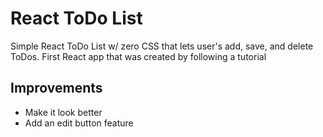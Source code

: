 # React ToDo List

Simple React ToDo List w/ zero CSS that lets user's add, save, and delete ToDos. First React app that was created by following a tutorial

## Improvements
- Make it look better
- Add an edit button feature



